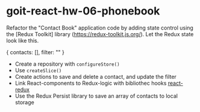 # goit-react-hw-06-phonebook

Refactor the "Contact Book" application code by adding state control using the
[Redux Toolkit] library (https://redux-toolkit.js.org/). Let the Redux state
look like this.

{ contacts: [], filter: "" }

- Create a repository with `configureStore()`
- Use `createSlice()`
- Create actions to save and delete a contact, and update the filter
- Link React-components to Redux-logic with bibliothec hooks
  [react-redux](https://react-redux.js.org/)
- Use the Redux Persist library to save an array of contacts to local storage
